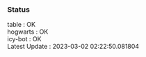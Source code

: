 ### Status


table : OK  
hogwarts : OK  
icy-bot : OK  
Latest Update : 2023-03-02 02:22:50.081804
